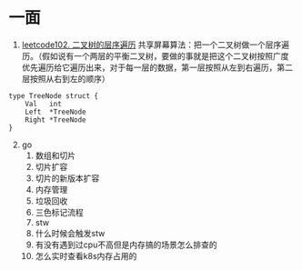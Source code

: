 # 一面

1. [leetcode102. 二叉树的层序遍历](https://leetcode.cn/problems/binary-tree-level-order-traversal/description/) 共享屏幕算法：把一个二叉树做一个层序遍历。（假如说有一个两层的平衡二叉树，要做的事就是把这个二叉树按照广度优先遍历给它遍历出来，对于每一层的数据，第一层按照从左到右遍历，第二层按照从右到左的顺序）
```
type TreeNode struct {
    Val   int
    Left  *TreeNode
    Right *TreeNode
}
```

2. go
   1. 数组和切片
   2. 切片扩容
   3. 切片的新版本扩容
   4. 内存管理
   5. 垃圾回收
   6. 三色标记流程
   7. stw
   8. 什么时候会触发stw
   9. 有没有遇到过cpu不高但是内存搞的场景怎么排查的
   10. 怎么实时查看k8s内存占用的
